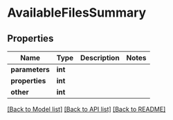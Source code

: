 # AvailableFilesSummary


## Properties
Name | Type | Description | Notes
------------ | ------------- | ------------- | -------------
**parameters** | **int** |  | 
**properties** | **int** |  | 
**other** | **int** |  | 

[[Back to Model list]](../README.md#documentation-for-models) [[Back to API list]](../README.md#documentation-for-api-endpoints) [[Back to README]](../README.md)


